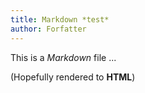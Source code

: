 ```yaml
---
title: Markdown *test*
author: Forfatter
---
```


This is a *Markdown* file ...

(Hopefully rendered to **HTML**)
